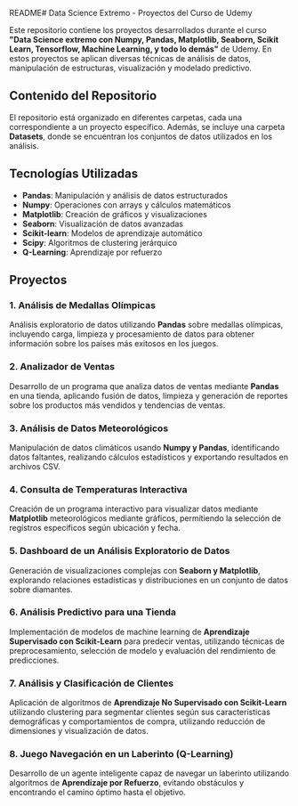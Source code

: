README# Data Science Extremo - Proyectos del Curso de Udemy

Este repositorio contiene los proyectos desarrollados durante el curso **"Data Science extremo con Numpy, Pandas, Matplotlib, Seaborn, Scikit Learn, Tensorflow, Machine Learning, y todo lo demás"** de Udemy. En estos proyectos se aplican diversas técnicas de análisis de datos, manipulación de estructuras, visualización y modelado predictivo.

## Contenido del Repositorio
El repositorio está organizado en diferentes carpetas, cada una correspondiente a un proyecto específico. Además, se incluye una carpeta **Datasets**, donde se encuentran los conjuntos de datos utilizados en los análisis.

## Tecnologías Utilizadas
- **Pandas**: Manipulación y análisis de datos estructurados  
- **Numpy**: Operaciones con arrays y cálculos matemáticos  
- **Matplotlib**: Creación de gráficos y visualizaciones  
- **Seaborn**: Visualización de datos avanzadas  
- **Scikit-learn**: Modelos de aprendizaje automático  
- **Scipy**: Algoritmos de clustering jerárquico  
- **Q-Learning**: Aprendizaje por refuerzo  

## Proyectos
### 1. Análisis de Medallas Olímpicas
Análisis exploratorio de datos utilizando **Pandas** sobre medallas olímpicas, incluyendo carga, limpieza y procesamiento de datos para obtener información sobre los países más exitosos en los juegos.

### 2. Analizador de Ventas
Desarrollo de un programa que analiza datos de ventas mediante **Pandas** en una tienda, aplicando fusión de datos, limpieza y generación de reportes sobre los productos más vendidos y tendencias de ventas.

### 3. Análisis de Datos Meteorológicos
Manipulación de datos climáticos usando **Numpy y Pandas**, identificando datos faltantes, realizando cálculos estadísticos y exportando resultados en archivos CSV.

### 4. Consulta de Temperaturas Interactiva
Creación de un programa interactivo para visualizar datos mediante **Matplotlib** meteorológicos mediante gráficos, permitiendo la selección de registros específicos según ubicación y fecha.

### 5. Dashboard de un Análisis Exploratorio de Datos
Generación de visualizaciones complejas con **Seaborn y Matplotlib**, explorando relaciones estadísticas y distribuciones en un conjunto de datos sobre diamantes.

### 6. Análisis Predictivo para una Tienda
Implementación de modelos de machine learning de **Aprendizaje Supervisado con Scikit-Learn** para predecir ventas, utilizando técnicas de preprocesamiento, selección de modelo y evaluación del rendimiento de predicciones.

### 7. Análisis y Clasificación de Clientes
Aplicación de algoritmos de **Aprendizaje No Supervisado con Scikit-Learn** utilizando clustering para segmentar clientes según sus características demográficas y comportamientos de compra, utilizando reducción de dimensiones y visualización de datos.

### 8. Juego Navegación en un Laberinto (Q-Learning)
Desarrollo de un agente inteligente capaz de navegar un laberinto utilizando algoritmos de **Aprendizaje por Refuerzo**, evitando obstáculos y encontrando el camino óptimo hasta el objetivo.
